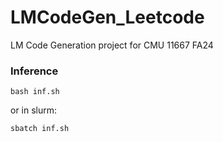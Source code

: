 # LMCodeGen_Leetcode
LM Code Generation project for CMU 11667 FA24

### Inference

    bash inf.sh 

or in slurm: 

    sbatch inf.sh
